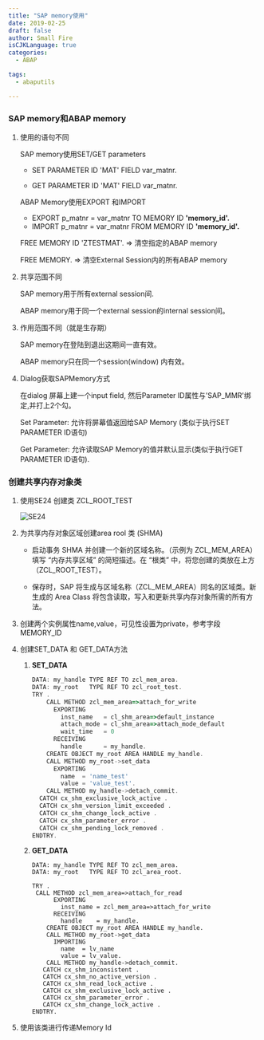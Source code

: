 ```yaml
---
title: "SAP memory使用"
date: 2019-02-25
draft: false
author: Small Fire
isCJKLanguage: true
categories: 
  - ABAP

tags: 
  - abaputils

---
```


### SAP memory和ABAP memory ###
1. 使用的语句不同

    SAP memory使用SET/GET parameters

      - SET PARAMETER ID 'MAT' FIELD var_matnr.

      - GET PARAMETER ID 'MAT' FIELD var_matnr.

    ABAP Memory使用EXPORT 和IMPORT

    - EXPORT p_matnr = var_matnr TO MEMORY ID **'memory_id'.**
    - IMPORT p_matnr = var_matnr FROM MEMORY ID **'memory_id'.**
    
     FREE MEMORY ID 'ZTESTMAT'. => 清空指定的ABAP memory
    
     FREE MEMORY. => 清空External Session内的所有ABAP memory
        
    
2. 共享范围不同

    SAP memory用于所有external session间.

     ABAP memory用于同一个external session的internal session间。

3. 作用范围不同（就是生存期）

    SAP memory在登陆到退出这期间一直有效。

    ABAP memory只在同一个session(window) 内有效。

4. Dialog获取SAPMemory方式

    在dialog 屏幕上建一个input field, 然后Parameter ID属性与'SAP_MMR'绑定,并打上2个勾。

    Set Parameter: 允许将屏幕值返回给SAP Memory (类似于执行SET PARAMETER ID语句)

    Get Parameter: 允许读取SAP Memory的值并默认显示(类似于执行GET PARAMETER ID语句).

### 创建共享内存对象类

1. 使用SE24 创建类 ZCL_ROOT_TEST

   ![SE24](/images/ABAP/ABAP_Memory.png)

2. 为共享内存对象区域创建area rool 类 (SHMA)

   - 启动事务 SHMA 并创建一个新的区域名称。（示例为 ZCL_MEM_AREA）
     填写 “内存共享区域” 的简短描述。在 “根类” 中，将您创建的类放在上方（ZCL_ROOT_TEST）。

   - 保存时，SAP 将生成与区域名称（ZCL_MEM_AREA）同名的区域类。新生成的 Area Class 将包含读取，写入和更新共享内存对象所需的所有方法。

3. 创建两个实例属性name,value，可见性设置为private，参考字段MEMORY_ID

4. 创建SET_DATA 和 GET_DATA方法

   1. **SET_DATA**

      ```js
      DATA: my_handle TYPE REF TO zcl_mem_area.
      DATA: my_root   TYPE REF TO zcl_root_test.
      TRY .
          CALL METHOD zcl_mem_area=>attach_for_write
            EXPORTING
              inst_name   = cl_shm_area=>default_instance
              attach_mode = cl_shm_area=>attach_mode_default
              wait_time   = 0
            RECEIVING
              handle      = my_handle.
          CREATE OBJECT my_root AREA HANDLE my_handle.
          CALL METHOD my_root->set_data
            EXPORTING
              name  = 'name_test'
              value = 'value_test'.
          CALL METHOD my_handle->detach_commit.
        CATCH cx_shm_exclusive_lock_active .
        CATCH cx_shm_version_limit_exceeded .
        CATCH cx_shm_change_lock_active .
        CATCH cx_shm_parameter_error .
        CATCH cx_shm_pending_lock_removed .
      ENDTRY.
      ```
   
   2. **GET_DATA**
   
      ```JS
      DATA: my_handle TYPE REF TO zcl_mem_area.
      DATA: my_root   TYPE REF TO zcl_area_root.
   
      TRY .
       CALL METHOD zcl_mem_area=>attach_for_read
            EXPORTING
              inst_name = zcl_mem_area=>attach_for_write
            RECEIVING
              handle    = my_handle.
          CREATE OBJECT my_root AREA HANDLE my_handle.
          CALL METHOD my_root->get_data
            IMPORTING
              name  = lv_name
              value = lv_value.
          CALL METHOD my_handle->detach_commit.
         CATCH cx_shm_inconsistent .
         CATCH cx_shm_no_active_version .
         CATCH cx_shm_read_lock_active .
         CATCH cx_shm_exclusive_lock_active .
         CATCH cx_shm_parameter_error .
         CATCH cx_shm_change_lock_active .
      ENDTRY.
      ```
   
      
   
5. 使用该类进行传递Memory Id

   

